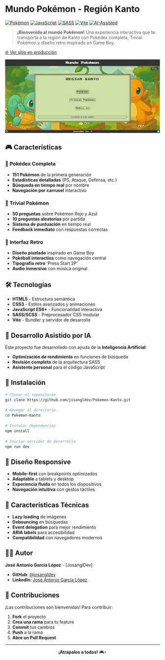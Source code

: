 # Mundo Pokémon - Región Kanto

[![Pokémon](https://img.shields.io/badge/Pokémon-Kanto-red)](https://github.com/josangldev/Pokemon-Kanto)
[![JavaScript](https://img.shields.io/badge/JavaScript-ES6+-yellow)](https://developer.mozilla.org/en-US/docs/Web/JavaScript)
[![SASS](https://img.shields.io/badge/SASS-Styled-blue)](https://sass-lang.com/)
[![Vite](https://img.shields.io/badge/Vite-Build%20Tool-purple)](https://vitejs.dev/)
[![AI-Assisted](https://img.shields.io/badge/AI-Assisted%20Development-orange)](https://openai.com/)

> **¡Bienvenido al mundo Pokémon!** Una experiencia interactiva que te transporta a la región de Kanto con Pokédex completa, Trivial Pokémon y diseño retro inspirado en Game Boy.

[🌐 Ver sitio en producción]([https://pokemon-kanto.app/](https://pokemon-kanto.vercel.app/))

![Página Principal](docs/screen-main.png)

## 🎮 Características

### 📖 **Pokédex Completa**
- **151 Pokémon** de la primera generación
- **Estadísticas detalladas** (PS, Ataque, Defensa, etc.)
- **Búsqueda en tiempo real** por nombre
- **Navegación por carrusel** interactivo

### 🧠 **Trivial Pokémon**
- **50 preguntas** sobre Pokémon Rojo y Azul
- **10 preguntas aleatorias** por partida
- **Sistema de puntuación** en tiempo real
- **Feedback inmediato** con respuestas correctas

### 🎯 **Interfaz Retro**
- **Diseño pixelado** inspirado en Game Boy
- **Pokéball interactiva** como navegación central
- **Tipografía retro** 'Press Start 2P'
- **Audio inmersivo** con música original

## 🛠️ Tecnologías

- **HTML5** - Estructura semántica
- **CSS3** - Estilos avanzados y animaciones
- **JavaScript ES6+** - Funcionalidad interactiva
- **SASS/SCSS** - Preprocesador CSS modular
- **Vite** - Bundler y servidor de desarrollo

## 🤖 Desarrollo Asistido por IA

Este proyecto fue desarrollado con ayuda de la **Inteligencia Artificial**:

- **Optimización de rendimiento** en funciones de búsqueda
- **Revisión completa** de la arquitectura SASS
- **Asistente personal** para el código JavaScript


## 🚀 Instalación

```bash
# Clonar el repositorio
git clone https://github.com/josangldev/Pokemon-Kanto.git

# Navegar al directorio
cd Pokemon-Kanto

# Instalar dependencias
npm install

# Iniciar servidor de desarrollo
npm run dev
```

## 📱 Diseño Responsive

- **Mobile-first** con breakpoints optimizados
- **Adaptable** a tablets y desktop
- **Experiencia fluida** en todos los dispositivos
- **Navegación intuitiva** con gestos táctiles

## 🎨 Características Técnicas

- **Lazy loading** de imágenes
- **Debouncing** en búsquedas
- **Event delegation** para mejor rendimiento
- **ARIA labels** para accesibilidad
- **Compatibilidad** con navegadores modernos

## 👨‍💻 Autor

**José Antonio García López** - [JosanglDev]

- **GitHub**: [@josangldev](https://github.com/josangldev)
- **LinkedIn**: [José Antonio García López](https://www.linkedin.com/in/jos%C3%A9-antonio-garc%C3%ADa-l%C3%B3pez-4ba263347/)

## 🤝 Contribuciones

¡Las contribuciones son bienvenidas! Para contribuir:

1. **Fork** el proyecto
2. **Crea una rama** para tu feature
3. **Commit** tus cambios
4. **Push** a la rama
5. **Abre un Pull Request**

---

<div align="center">

**¡Atrapalos a todos!** 🎮⚡

</div> 
